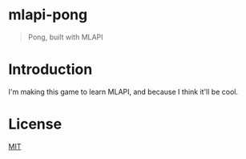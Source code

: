 # mlapi-pong

> Pong, built with MLAPI

# Introduction

I'm making this game to learn MLAPI, and because I think it'll be cool.

# License

[MIT](LICENSE)
